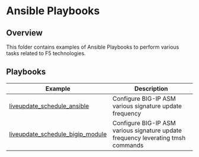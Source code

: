 # Ansible Playbooks

## Overview

This folder contains examples of Ansible Playbooks to perform various tasks related to F5 technologies.

## Playbooks 

| Example                                         | Description |
| ----------------------------------------------- | ----------- |
| [liveupdate_schedule_ansible](liveupdate_schedule_ansible_uri.yaml)| Configure BIG-IP ASM various signature update frequency |
| [liveupdate_schedule_bigip_module](liveupdate_schedule_bigip_module.yaml)| Configure BIG-IP ASM various signature update frequency leverating tmsh commands |

